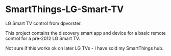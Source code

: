 # SmartThings-LG-Smart-TV
LG Smart TV control from dpvorster.

This project contains the discovery smart app and device for a basic remote control for a pre-2012 LG Smart TV.

Not sure if this works ok on later LG TVs - I have sold my SmartThings hub.

